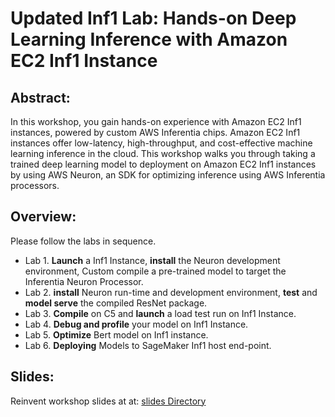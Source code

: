# Updated Inf1 Lab: Hands-on Deep Learning Inference with Amazon EC2 Inf1 Instance

## Abstract:

In this workshop, you gain hands-on experience with Amazon EC2 Inf1 instances, powered by custom AWS Inferentia chips. Amazon EC2 Inf1 instances offer low-latency, high-throughput, and cost-effective machine learning inference in the cloud. This workshop walks you through taking a trained deep learning model to deployment on Amazon EC2 Inf1 instances by using AWS Neuron, an SDK for optimizing inference using AWS Inferentia processors.

## Overview:

Please follow the labs in sequence.

* Lab 1. **Launch** a Inf1 Instance, **install** the Neuron development environment, Custom compile a pre-trained model to target the Inferentia Neuron Processor.   
* Lab 2. **install** Neuron run-time and development environment, **test** and **model serve** the compiled ResNet package.   
* Lab 3. **Compile** on C5 and **launch** a load test run on Inf1 Instance.   
* Lab 4. **Debug and profile** your model on Inf1 Instance. 
* Lab 5. **Optimize** Bert model on Inf1 instance. 
* Lab 6. **Deploying** Models to SageMaker Inf1 host end-point. 

## Slides:

Reinvent workshop slides at at: [slides Directory](./slides)

